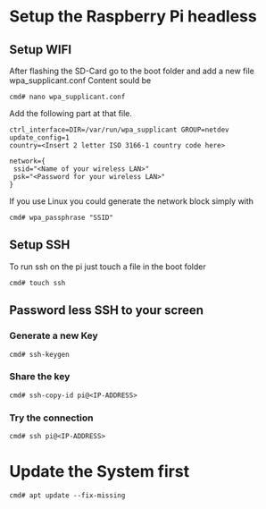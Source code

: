 # Setup the Raspberry Pi headless
## Setup WIFI
After flashing the SD-Card go to the boot folder and add a new file 
wpa_supplicant.conf Content sould be 
```
cmd# nano wpa_supplicant.conf
```
Add the following part at that file. 
```
ctrl_interface=DIR=/var/run/wpa_supplicant GROUP=netdev
update_config=1
country=<Insert 2 letter ISO 3166-1 country code here>

network={
 ssid="<Name of your wireless LAN>"
 psk="<Password for your wireless LAN>"
}
```
If you use Linux you could generate the network block simply with 
```
cmd# wpa_passphrase "SSID"
```
## Setup SSH
To run ssh on the pi just touch a file in the boot folder
```
cmd# touch ssh
```
## Password less SSH to your screen
### Generate a new Key
```
cmd# ssh-keygen
```
### Share the key
```
cmd# ssh-copy-id pi@<IP-ADDRESS>
```
### Try the connection
```
cmd# ssh pi@<IP-ADDRESS>
```
# Update the System first
```
cmd# apt update --fix-missing
```
